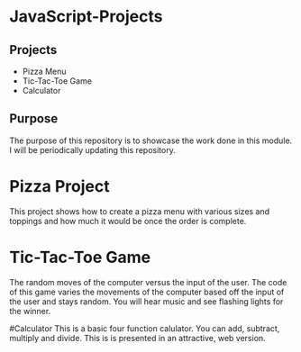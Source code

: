 # JavaScript-Projects

## Projects
- Pizza Menu
- Tic-Tac-Toe Game
- Calculator

## Purpose
The purpose of this repository is to showcase the work done in this module. 
I will be periodically updating this repository.

# Pizza Project
This project shows how to create a pizza menu with various sizes and toppings and how much it would be once the order is complete.

# Tic-Tac-Toe Game
The random moves of the computer versus the input of the user. The code of this game varies the movements of the computer based off the input
of the user and stays random. You will hear music and see flashing lights for the winner.

#Calculator
This is a basic four function calulator. You can add, subtract, multiply and divide. This is is presented in an attractive, web version.


